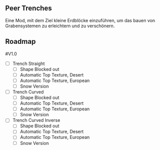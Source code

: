 ## Peer Trenches
Eine Mod, mit dem Ziel kleine Erdblöcke einzuführen, um das bauen von Grabensystemen zu erleichtern und zu verschönern.

## Roadmap

#V1.0

-[ ] Trench Straight
    -[ ] Shape Blocked out
    -[ ] Automatic Top Texture, Desert
    -[ ] Automatic Top Texture, European
    -[ ] Snow Version
-[ ] Trench Curved
    -[ ] Shape Blocked out
    -[ ] Automatic Top Texture, Desert
    -[ ] Automatic Top Texture, European
    -[ ] Snow Version
-[ ] Trench Curved Inverse 
    -[ ] Shape Blocked out
    -[ ] Automatic Top Texture, Desert
    -[ ] Automatic Top Texture, European
    -[ ] Snow Version